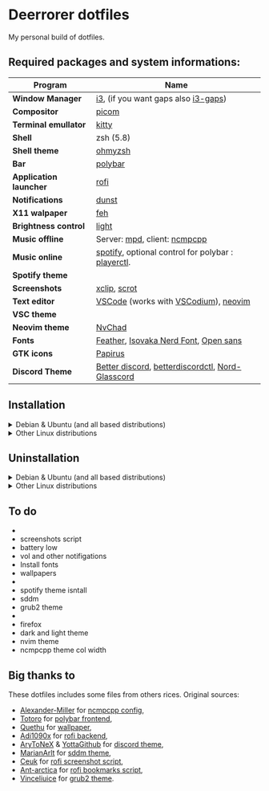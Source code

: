# Deerrorer dotfiles
 My personal build of dotfiles.
## Required packages and system informations:
|Program|Name|
|-|-|
|**Window Manager**|[i3](https://github.com/i3/i3), (if you want gaps also [i3-gaps](https://github.com/Airblader/i3))|
|**Compositor**|[picom](https://github.com/yshui/picom)
|**Terminal emullator**|[kitty](https://github.com/kovidgoyal/kitty)|
|**Shell**|zsh (5.8)|
|**Shell theme**|[ohmyzsh](https://github.com/ohmyzsh/ohmyzsh)|
|**Bar**|[polybar](https://github.com/polybar/polybar)|
|**Application launcher**|[rofi](https://github.com/davatorium/rofi)|
|**Notifications**|[dunst](https://github.com/dunst-project/dunst)|
|**X11 walpaper**|[feh](https://github.com/derf/feh)|
|**Brightness control**|[light](https://github.com/haikarainen/light)|
|**Music offline**|Server: [mpd](https://github.com/MusicPlayerDaemon/MPD), client: [ncmpcpp](https://github.com/ncmpcpp/ncmpcpp)
|**Music online**|[spotify](https://www.spotify.com), optional control for polybar : [playerctl](https://github.com/altdesktop/playerctl).|
|**Spotify theme**|
|**Screenshots**|[xclip](https://github.com/astrand/xclip), [scrot](https://github.com/dreamer/scrot)|
|**Text editor**|[VSCode](https://github.com/Microsoft/vscode) (works with [VSCodium](https://vscodium.com/)), [neovim](https://github.com/neovim/neovim)|
|**VSC theme**|
|**Neovim theme**|[NvChad](https://github.com/NvChad/NvChad)
|**Fonts**|[Feather](https://github.com/AT-UI/feather-font/blob/master/src/fonts/feather.ttf), [Isovaka Nerd Font](https://www.nerdfonts.com/), [Open sans](https://fonts.google.com/specimen/Open+Sans#standard-styles)|
|**GTK icons**|[Papirus](shttps://github.com/PapirusDevelopmentTeam/papirus-icon-theme)|
|**Discord Theme**|[Better discord](https://github.com/BetterDiscord/BetterDiscord), [betterdiscordctl](https://github.com/bb010g/betterdiscordctl), [Nord-Glasscord](https://github.com/YottaGitHub/Nord-Glasscord)|

## Installation


<details>
<summary>Debian & Ubuntu (and all based distributions)</summary>
</br>

### Debian & Ubuntu (and all based distributions)
Install required packages.
```sh
sudo apt update -y
sudo apt upgrade -y
sudo apt install i3 i3-gaps kitty zsh polybar rofi dunst feh mpd ncmpcpp light playerctl xclip scrot papirus-icon-theme picom -y
sudo apt-get install neovim -y
```
Make light executable.
```sh
sudo chmod +s /usr/bin/light
```
Install oh my zsh
```sh
sh -c "$(curl -fsSL https://raw.githubusercontent.com/ohmyzsh/ohmyzsh/master/tools/install.sh)"uninstall_oh_my_zsh
```
Set zsh as default shell
```sh
chsh -s /bin/zsh
sudo chsh -s /bin/zsh
```
Install NvChad
```sh
git clone git@github.com:NvChad/NvChad.git ~/.config/nvim --depth 10 && nvim +PackerSync
```
Install bettter discord
```sh
curl -O https://raw.githubusercontent.com/bb010g/betterdiscordctl/master/betterdiscordctl
chmod +x betterdiscordctl
mv betterdiscordctl /usr/local/bin
betterdiscordctl --d-install snap install
```
Install rofi bookmarks

Put rofi-bookmarks.py somewhere in $PATH for example: 

```sh
sudo mv ./scripts/rofi/rofi-bookmarks.py /usr/local/bin 
```

Copy dotfiles
```sh
cp -fr .config/* $HOME/.config
```
</details>
<details>
<summary>Other Linux distributions</summary>
</br>

### Other Linux distributions
Install required packages then run install.sh and select option install.
```sh
./install.sh
```
</details>

## Uninstallation

</details>
<details>
<summary>Debian & Ubuntu (and all based distributions)</summary>
</br>

### Debian & Ubuntu (and all based distributions)
Uninstall packages.
```sh
sudo apt remove rofi polybar dunst kitty feh light playerctl xclip scrot mpd ncmpcpp zsh -y
```
Clean packages.
```sh
sudo apt autoremove --purge -y
sudo apt clean -y
```
Uninstall oh my zsh
```sh
uninstall_oh_my_zsh
```
Run install.sh and select option uninstall.
```sh
./install.sh
```
</details>

</details>
<details>
<summary>Other Linux distributions</summary>
</br>

### Other Linux distributions
Uninstall  packages then run install.sh and select option uninstall.
```sh
./install.sh
```
</details>

## To do
* 
* screenshots script
* battery low
* vol and other notifigations
* Install fonts
* wallpapers
* 
* spotify theme isntall
* sddm
* grub2 theme
* 
* firefox
* dark and light theme
* nvim theme
* ncmpcpp theme col width



## Big thanks to
These dotfiles includes some files from others rices. Original sources:
* [Alexander-Miller]() for [ncmpcpp config](https://github.com/Alexander-Miller/dotfiles/blob/master/.config/ncmpcpp/config),
* [Totoro](https://github.com/totoro-ghost) for [polybar frontend](https://github.com/totoro-ghost/dotfiles/tree/master/.config/polybar),
* [Quethu](https://www.deviantart.com/quethu) for [wallpaper](https://www.deviantart.com/quethu/art/Sci-Fi-Landscape-879969633),
* [Adi1090x](https://github.com/adi1090x) for [rofi backend](https://github.com/adi1090x/rofi),
* [AryToNeX](https://github.com/AryToNeX) & [YottaGithub](https://github.com/YottaGitHub) for [discord theme](https://github.com/YottaGitHub/Nord-Glasscord),
* [MarianArlt](https://github.com/MarianArlt) for [sddm theme](https://github.com/MarianArlt/sddm-sugar-dark),
* [Ceuk](https://github.com/ceuk/) for [rofi screenshot script](https://github.com/ceuk/rofi-screenshot),
* [Ant-arctica](https://github.com/ant-arctica) for [rofi bookmarks script](https://github.com/ant-arctica/rofi-bookmarks),
* [Vinceliuice](https://github.com/vinceliuice) for [grub2 theme](https://github.com/vinceliuice/grub2-themes).

